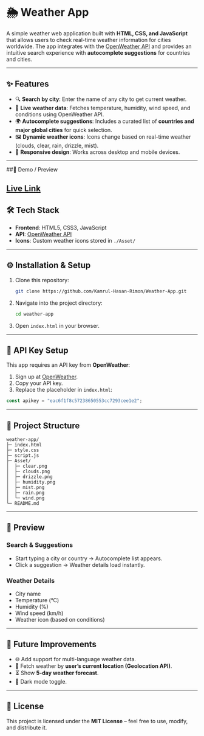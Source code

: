 # 🌦️ Weather App

A simple weather web application built with **HTML, CSS, and JavaScript** that allows users to check real-time weather information for cities worldwide. The app integrates with the [OpenWeather API](https://openweathermap.org/api) and provides an intuitive search experience with **autocomplete suggestions** for countries and cities.

---

## ✨ Features

* 🔍 **Search by city**: Enter the name of any city to get current weather.
* 📡 **Live weather data**: Fetches temperature, humidity, wind speed, and conditions using OpenWeather API.
* 🌍 **Autocomplete suggestions**: Includes a curated list of **countries and major global cities** for quick selection.
* 🖼️ **Dynamic weather icons**: Icons change based on real-time weather (clouds, clear, rain, drizzle, mist).
* 📱 **Responsive design**: Works across desktop and mobile devices.

---

##🚀 Demo / Preview

[Live Link](https://tubular-cobbler-fca504.netlify.app/)
---

## 🛠️ Tech Stack

* **Frontend**: HTML5, CSS3, JavaScript
* **API**: [OpenWeather API](https://openweathermap.org/)
* **Icons**: Custom weather icons stored in `./Asset/`

---

## ⚙️ Installation & Setup

1. Clone this repository:

   ```bash
   git clone https://github.com/Kamrul-Hasan-Rimon/Weather-App.git
   ```
2. Navigate into the project directory:

   ```bash
   cd weather-app
   ```
3. Open `index.html` in your browser.

---

## 🔑 API Key Setup

This app requires an API key from **OpenWeather**:

1. Sign up at [OpenWeather](https://home.openweathermap.org/users/sign_up).
2. Copy your API key.
3. Replace the placeholder in `index.html`:

```javascript
const apikey = "eac6f1f8c57238650553cc7293cee1e2";
```

---

## 📂 Project Structure

```
weather-app/
├─ index.html
├─ style.css
├─ script.js     
├─ Asset/
│  ├─ clear.png
│  ├─ clouds.png
│  ├─ drizzle.png
│  ├─ humidity.png
│  ├─ mist.png
│  ├─ rain.png
│  └─ wind.png
└─ README.md

```

---

## 📸 Preview

### Search & Suggestions

* Start typing a city or country → Autocomplete list appears.
* Click a suggestion → Weather details load instantly.

### Weather Details

* City name
* Temperature (°C)
* Humidity (%)
* Wind speed (km/h)
* Weather icon (based on conditions)

---

## 🚧 Future Improvements

* 🌐 Add support for multi-language weather data.
* 📍 Fetch weather by **user’s current location (Geolocation API)**.
* ⏳ Show **5-day weather forecast**.
* 🎨 Dark mode toggle.

---

## 📜 License

This project is licensed under the **MIT License** – feel free to use, modify, and distribute it.
